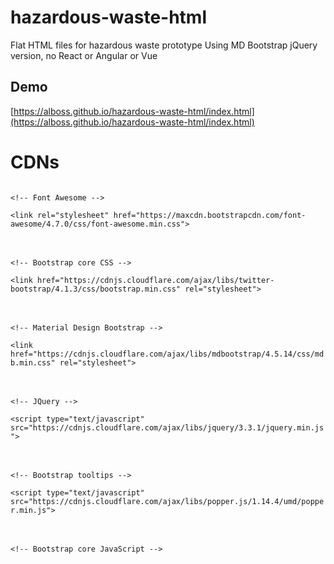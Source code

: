# hazardous-waste-html
Flat HTML files for hazardous waste prototype
Using MD Bootstrap jQuery version, no React or Angular or Vue

## Demo 

[https://alboss.github.io/hazardous-waste-html/index.html](https://alboss.github.io/hazardous-waste-html/index.html)


# CDNs
<code>
&lt;!-- Font Awesome --><br>
&lt;link rel="stylesheet" href="https://maxcdn.bootstrapcdn.com/font-awesome/4.7.0/css/font-awesome.min.css">
</code>
<br><br>
<code>
&lt;!-- Bootstrap core CSS --><br>
&lt;link href="https://cdnjs.cloudflare.com/ajax/libs/twitter-bootstrap/4.1.3/css/bootstrap.min.css" rel="stylesheet">
</code>
<br><br>
<code>
&lt;!-- Material Design Bootstrap --><br>
&lt;link href="https://cdnjs.cloudflare.com/ajax/libs/mdbootstrap/4.5.14/css/mdb.min.css" rel="stylesheet">
</code>
<br><br>
<code>
&lt;!-- JQuery --><br>
&lt;script type="text/javascript" src="https://cdnjs.cloudflare.com/ajax/libs/jquery/3.3.1/jquery.min.js"></script>
</code>
<br><br>
<code>
&lt;!-- Bootstrap tooltips --><br>
&lt;script type="text/javascript" src="https://cdnjs.cloudflare.com/ajax/libs/popper.js/1.14.4/umd/popper.min.js"></script>
</code>
<br><br>
<code>
&lt;!-- Bootstrap core JavaScript --><br>
<script type="text/javascript" src="https://cdnjs.cloudflare.com/ajax/libs/twitter-bootstrap/4.1.3/js/bootstrap.min.js">&lt;/script>
</code>
<br><br>
<code>
&lt;!-- MDB core JavaScript --><br>
&lt;script type="text/javascript" src="https://cdnjs.cloudflare.com/ajax/libs/mdbootstrap/4.5.14/js/mdb.min.js"></script>
</code>

